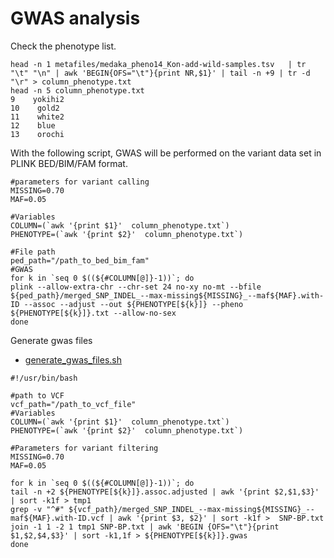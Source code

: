 # GWAS analysis
Check the phenotype list.
```
head -n 1 metafiles/medaka_pheno14_Kon-add-wild-samples.tsv   | tr "\t" "\n" | awk 'BEGIN{OFS="\t"}{print NR,$1}' | tail -n +9 | tr -d "\r" > column_phenotype.txt
head -n 5 column_phenotype.txt
9    yokihi2
10    gold2
11    white2
12    blue
13    orochi
```

With the following script, GWAS will be performed on the variant data set in PLINK BED/BIM/FAM format.
```
#parameters for variant calling
MISSING=0.70
MAF=0.05

#Variables
COLUMN=(`awk '{print $1}'  column_phenotype.txt`)
PHENOTYPE=(`awk '{print $2}'  column_phenotype.txt`)

#File path
ped_path="/path_to_bed_bim_fam"
#GWAS
for k in `seq 0 $((${#COLUMN[@]}-1))`; do
plink --allow-extra-chr --chr-set 24 no-xy no-mt --bfile ${ped_path}/merged_SNP_INDEL_--max-missing${MISSING}_--maf${MAF}.with-ID --assoc --adjust --out ${PHENOTYPE[${k}]} --pheno ${PHENOTYPE[${k}]}.txt --allow-no-sex
done
```
Generate gwas files
- [generate_gwas_files.sh](./scripts/generate_gwas_files.sh)
```
#!/usr/bin/bash

#path to VCF
vcf_path="/path_to_vcf_file"
#Variables
COLUMN=(`awk '{print $1}'  column_phenotype.txt`)
PHENOTYPE=(`awk '{print $2}'  column_phenotype.txt`)

#Parameters for variant filtering
MISSING=0.70
MAF=0.05

for k in `seq 0 $((${#COLUMN[@]}-1))`; do
tail -n +2 ${PHENOTYPE[${k}]}.assoc.adjusted | awk '{print $2,$1,$3}' | sort -k1f > tmp1
grep -v "^#" ${vcf_path}/merged_SNP_INDEL_--max-missing${MISSING}_--maf${MAF}.with-ID.vcf | awk '{print $3, $2}' | sort -k1f >  SNP-BP.txt
join -1 1 -2 1 tmp1 SNP-BP.txt | awk 'BEGIN {OFS="\t"}{print $1,$2,$4,$3}' | sort -k1,1f > ${PHENOTYPE[${k}]}.gwas
done
```

